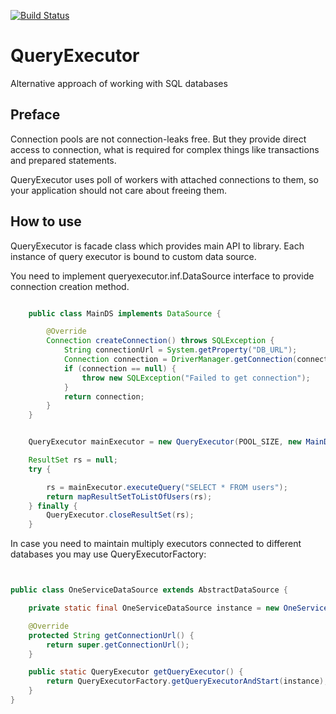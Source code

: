 [![Build Status](https://travis-ci.org/chernser/QueryExecutor.png?branch=develop)](https://travis-ci.org/chernser/QueryExecutor)

QueryExecutor
=============

Alternative approach of working with SQL databases 

Preface
-------------

Connection pools are not connection-leaks free. But they provide direct access to connection, what
  is required for complex things like transactions and prepared statements.

QueryExecutor uses poll of workers with attached connections to them, so your application
  should not care about freeing them.


How to use
-------------

QueryExecutor is facade class which provides main API to library. Each instance of query executor
is bound to custom data source.

You need to implement queryexecutor.inf.DataSource interface to provide connection creation method.


```java

    public class MainDS implements DataSource {

        @Override
        Connection createConnection() throws SQLException {
            String connectionUrl = System.getProperty("DB_URL");
            Connection connection = DriverManager.getConnection(connectionUrl);
            if (connection == null) {
                throw new SQLException("Failed to get connection");
            }
            return connection;
        }
    }


    QueryExecutor mainExecutor = new QueryExecutor(POOL_SIZE, new MainDS());

    ResultSet rs = null;
    try {

        rs = mainExecutor.executeQuery("SELECT * FROM users");
        return mapResultSetToListOfUsers(rs);
    } finally {
        QueryExecutor.closeResultSet(rs);
    }

```

In case you need to maintain multiply executors connected to different databases you may use
QueryExecutorFactory:

```java


public class OneServiceDataSource extends AbstractDataSource {

    private static final OneServiceDataSource instance = new OneServiceDataSource();

    @Override
    protected String getConnectionUrl() {
        return super.getConnectionUrl();
    }

    public static QueryExecutor getQueryExecutor() {
        return QueryExecutorFactory.getQueryExecutorAndStart(instance);
    }
}

```
